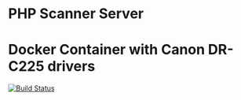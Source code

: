 # PHP Scanner Server
# Docker Container with Canon DR-C225 drivers

[![Build Status](https://apps.landry.me/jenkins/buildStatus/icon?job=PHP-Scanner-Server)](https://apps.landry.me/jenkins/job/PHP-Scanner-Server)
